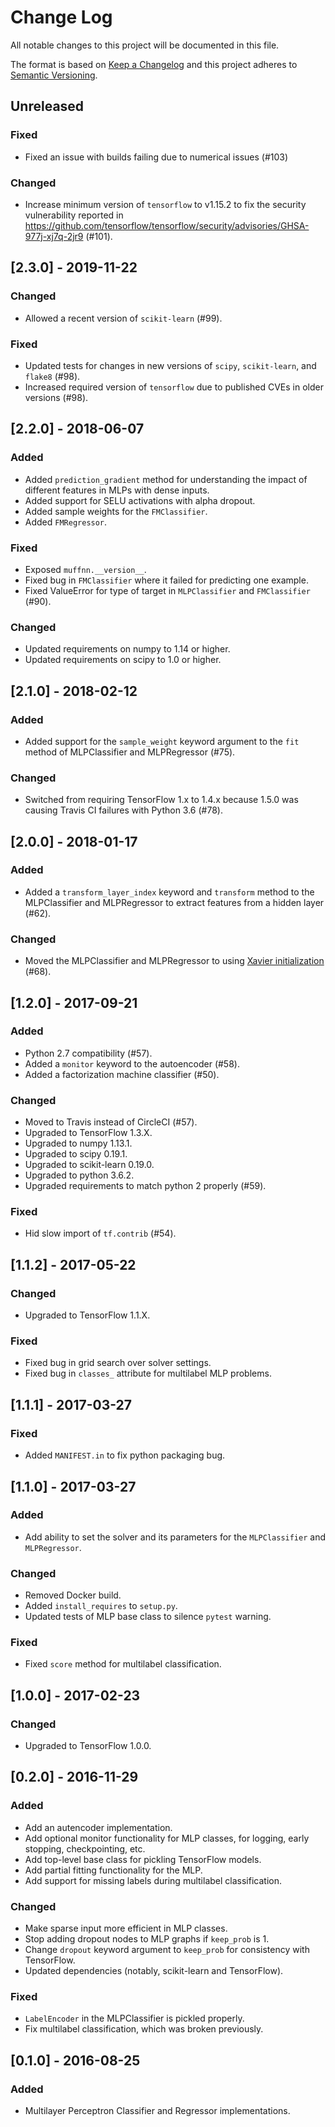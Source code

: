 # Change Log
All notable changes to this project will be documented in this file.

The format is based on [Keep a Changelog](http://keepachangelog.com/)
and this project adheres to [Semantic Versioning](http://semver.org/).

## Unreleased

### Fixed
- Fixed an issue with builds failing due to numerical issues (#103)

### Changed
- Increase minimum version of `tensorflow` to v1.15.2 to fix the security vulnerability reported in https://github.com/tensorflow/tensorflow/security/advisories/GHSA-977j-xj7q-2jr9 (#101).

## [2.3.0] - 2019-11-22

### Changed
- Allowed a recent version of `scikit-learn` (#99).

### Fixed
- Updated tests for changes in new versions of `scipy`, `scikit-learn`, and `flake8` (#98).
- Increased required version of `tensorflow` due to published CVEs in older versions (#98).

## [2.2.0] - 2018-06-07

### Added

- Added `prediction_gradient` method for understanding the impact of different
  features in MLPs with dense inputs.
- Added support for SELU activations with alpha dropout.
- Added sample weights for the `FMClassifier`.
- Added `FMRegressor`.

### Fixed

- Exposed `muffnn.__version__`.
- Fixed bug in `FMClassifier` where it failed for predicting one example.
- Fixed ValueError for type of target in `MLPClassifier` and `FMClassifier` (#90).

### Changed

- Updated requirements on numpy to 1.14 or higher.
- Updated requirements on scipy to 1.0 or higher.

## [2.1.0] - 2018-02-12

### Added

- Added support for the `sample_weight` keyword argument to the `fit`
  method of MLPClassifier and MLPRegressor (#75).

### Changed

- Switched from requiring TensorFlow 1.x to 1.4.x because 1.5.0 was causing
  Travis CI failures with Python 3.6 (#78).

## [2.0.0] - 2018-01-17

### Added

- Added a `transform_layer_index` keyword and `transform` method to the
  MLPClassifier and MLPRegressor to extract features from a hidden layer (#62).

### Changed

- Moved the MLPClassifier and MLPRegressor to using
  [Xavier initialization](https://www.tensorflow.org/api_docs/python/tf/contrib/layers/xavier_initializer) (#68).

## [1.2.0] - 2017-09-21

### Added

- Python 2.7 compatibility (#57).
- Added a `monitor` keyword to the autoencoder (#58).
- Added a factorization machine classifier (#50).

### Changed

- Moved to Travis instead of CircleCI (#57).
- Upgraded to TensorFlow 1.3.X.
- Upgraded to numpy 1.13.1.
- Upgraded to scipy 0.19.1.
- Upgraded to scikit-learn 0.19.0.
- Upgraded to python 3.6.2.
- Upgraded requirements to match python 2 properly (#59).

### Fixed

- Hid slow import of `tf.contrib` (#54).

## [1.1.2] - 2017-05-22

### Changed

- Upgraded to TensorFlow 1.1.X.

### Fixed

- Fixed bug in grid search over solver settings.
- Fixed bug in `classes_` attribute for multilabel MLP problems.

## [1.1.1] - 2017-03-27

### Fixed

- Added `MANIFEST.in` to fix python packaging bug.

## [1.1.0] - 2017-03-27

### Added

- Add ability to set the solver and its parameters for the `MLPClassifier` and `MLPRegressor`.

### Changed

- Removed Docker build.
- Added `install_requires` to `setup.py`.
- Updated tests of MLP base class to silence `pytest` warning.

### Fixed

- Fixed `score` method for multilabel classification.

## [1.0.0] - 2017-02-23

### Changed

- Upgraded to TensorFlow 1.0.0.

## [0.2.0] - 2016-11-29

### Added

- Add an autencoder implementation.
- Add optional monitor functionality for MLP classes, for logging, early
  stopping, checkpointing, etc.
- Add top-level base class for pickling TensorFlow models.
- Add partial fitting functionality for the MLP.
- Add support for missing labels during multilabel classification.

### Changed

- Make sparse input more efficient in MLP classes.
- Stop adding dropout nodes to MLP graphs if `keep_prob` is 1.
- Change `dropout` keyword argument to `keep_prob` for consistency with
  TensorFlow.
- Updated dependencies (notably, scikit-learn and TensorFlow).

### Fixed

- `LabelEncoder` in the MLPClassifier is pickled properly.
- Fix multilabel classification, which was broken previously.

## [0.1.0] - 2016-08-25

### Added

- Multilayer Perceptron Classifier and Regressor implementations.
